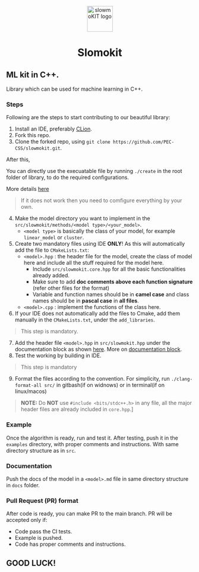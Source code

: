 <p align="center">
    <img width="69" src="https://user-images.githubusercontent.com/52048551/206870724-e4c71d93-fbaf-420c-8a64-cfd8ba05d27e.png" alt="slowmoKIT logo">
    <h1 align="center">Slomokit</h1>
</p>

## ML kit in C++.

Library which can be used for machine learning in C++.

### Steps

Following are the steps to start contributing to our beautiful library:

1. Install an IDE, preferably [CLion](https://www.jetbrains.com/clion/download/).
2. Fork this repo.
3. Clone the forked repo, using `git clone https://github.com/PEC-CSS/slowmokit.git`.

After this,

You can directly use the execuatable file by running `./create` in the root folder of library, to do the required configurations. 

More details [here](./create_model/README.md)

> If it does not work then you need to comfigure everything by your own.

4. Make the model directory you want to implement in the `src/slowmokit/methods/<model type>/<your_model>`.
    - `<model type>` is basically the class of your model, for example `linear_model` or `cluster`.
5. Create two mandatory files using IDE **ONLY**! As this will automatically add the file to `CMakeLists.txt`:
    - `<model>.hpp` : the header file for the model, create the class of model here and include all the stuff required
      for the model here.
        - Include `src/slowmokit.core.hpp` for all the basic functionalities already added.
        - Make sure to add **doc comments above each function signature** (refer other files for the format)
        - Variable and function names should be in **camel case** and class names should be in **pascal case** in **all files**.
    - `<model>.cpp` : implement the functions of the class here.
6. If your IDE does not automatically add the files to Cmake, add them manually in the `CMakeLists.txt`, under
   the `add_libraries`.

> This step is mandatory.

7. Add the header file `<model>.hpp` in `src/slowmokit.hpp` under the documentation block as shown [here](./src/slowmokit/ducks/io/io.hpp). More on [documentation block](https://developer.lsst.io/cpp/api-docs.html#multi-line-documentation-delimiters-should-be-on-their-own-lines).
8. Test the working by building in IDE.

> This step is mandatory

9. Format the files according to the convention. For simplicity, run `./clang-format-all src/` in gitbash(if on widnows) or in terminal(if on linux/macos)

> **NOTE:** Do **NOT** use `#include <bits/stdc++.h>` in any file, all the major header files are already included in `core.hpp`.]

### Example

Once the algorithm is ready, run and test it. After testing, push it in the `examples` directory, with proper comments and
instructions. With same directory structure as in `src`.

### Documentation

Push the docs of the model in a `<model>.md` file in same directory structure in `docs` folder.

### Pull Request (PR) format

After code is ready, you can make PR to the main branch. PR will be accepted only if:

-   Code pass the CI tests.
-   Example is pushed.
-   Code has proper comments and instructions.

## GOOD LUCK!
